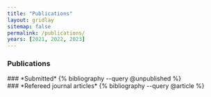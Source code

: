 ```yaml
---
title: "Publications"
layout: gridlay
sitemap: false
permalink: /publications/
years: [2021, 2022, 2023]
---
```


### Publications

<div class="jumbotron">
### *Submitted*
{% bibliography --query @unpublished %}
</div>

<div class="jumbotron">
### *Refereed journal articles*
{% bibliography --query @article %}
</div>
